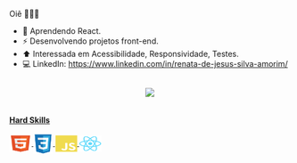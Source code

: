 Oiê 👩🏾‍💻


- 🌱 Aprendendo React.
- ⚡ Desenvolvendo projetos front-end.
- ⬆️ Interessada em Acessibilidade, Responsividade, Testes.
- 💻 LinkedIn: https://www.linkedin.com/in/renata-de-jesus-silva-amorim/

##
<div align="center">
  <a href="https://github.com/renata-amorim"><img height="180em" src="https://github-readme-stats.vercel.app/api/top-langs/?username=renata-amorim&layout=compact&langs_count=7&theme=dracula"/>
</div>

##
<h4> Hard Skills <h/4>
<div style="display: inline_block"><br>
  <img align="center" alt="Renata-HTML" height="30" width="40"  src="https://raw.githubusercontent.com/devicons/devicon/master/icons/html5/html5-original.svg">
  <img align="center" alt="Renata height="30" width="35" src="https://raw.githubusercontent.com/devicons/devicon/master/icons/css3/css3-original.svg">
  <img align="center" alt="Renata-Js" height="30" width="40" src="https://raw.githubusercontent.com/devicons/devicon/master/icons/javascript/javascript-plain.svg">  
  <img align="center" alt="Renata-React" height="30" width="40" src="https://raw.githubusercontent.com/devicons/devicon/master/icons/react/react-original.svg">
</div>
